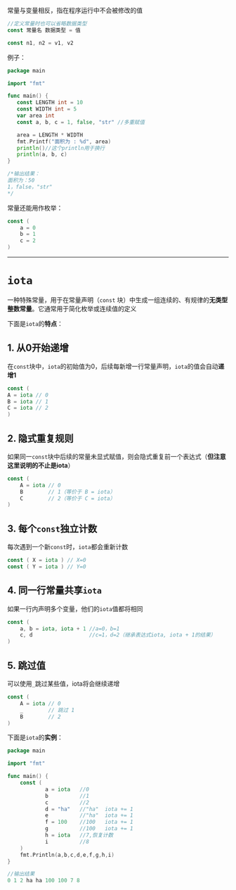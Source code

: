 常量与变量相反，指在程序运行中不会被修改的值
```go
//定义常量时也可以省略数据类型
const 常量名 数据类型 = 值

const n1, n2 = v1, v2
```
例子：
```go
package main

import "fmt"

func main() {
   const LENGTH int = 10
   const WIDTH int = 5   
   var area int
   const a, b, c = 1, false, "str" //多重赋值

   area = LENGTH * WIDTH
   fmt.Printf("面积为 : %d", area)
   println()//这个println用于换行
   println(a, b, c)   
}

/*输出结果：
面积为：50
1，false，"str"
*/
```
常量还能用作枚举：
```go
const (
    a = 0
    b = 1
    c = 2
)
```
***
# `iota`
一种特殊常量，用于在常量声明（`const` 块）中生成一组连续的、有规律的**无类型整数常量**。它通常用于简化枚举或连续值的定义

下面是`iota`的**特点**：
## 1. 从0开始递增
在`const`块中，`iota`的初始值为0，后续每新增一行常量声明，`iota`的值会自动**递增1**
```go
const (
A = iota // 0
B = iota // 1
C = iota // 2
)
```
## 2. 隐式重复规则
如果同一`const`块中后续的常量未显式赋值，则会隐式重复前一个表达式（**但注意这里说明的不止是iota**）
```go
const (
    A = iota // 0
    B        // 1（等价于 B = iota）
    C        // 2（等价于 C = iota）
)
```
## 3. 每个`const`独立计数
每次遇到一个新`const`时，`iota`都会重新计数
```go
const ( X = iota ) // X=0
const ( Y = iota ) // Y=0
```
## 4. 同一行常量共享`iota`
如果一行内声明多个变量，他们的`iota`值都将相同
```go
const (
	a, b = iota, iota + 1 //a=0，b=1
	c, d                  //c=1，d=2（继承表达式iota, iota + 1的结果）
)
```
## 5. 跳过值
可以使用`_`跳过某些值，iota将会继续递增
```go
const (
    A = iota // 0
    _        // 跳过 1
    B        // 2
)
```

下面是`iota`的**实例**：
```go
package main

import "fmt"

func main() {
    const (
            a = iota   //0
            b          //1
            c          //2
            d = "ha"   //"ha"  iota += 1
            e          //"ha"  iota += 1
            f = 100    //100   iota += 1
            g          //100   iota += 1
            h = iota   //7,恢复计数
            i          //8
    )
    fmt.Println(a,b,c,d,e,f,g,h,i)
}

//输出结果
0 1 2 ha ha 100 100 7 8
```
